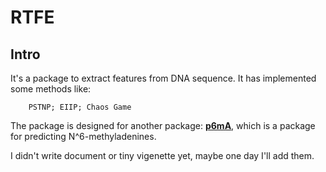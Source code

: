 # RTFE

## Intro

It's a package to extract features from DNA sequence.
It has implemented some methods like:

        PSTNP; EIIP; Chaos Game
        
The package is designed for another package: [**p6mA**](https://github.com/Konglab404/p6mA/), which is a 
package for predicting 
N^6-methyladenines.

I didn't write document or tiny vigenette yet, maybe one day I'll add them. 

